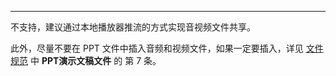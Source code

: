 <Title>超级白板是否支持音视频文件共享？</Title>


---

不支持，建议通过本地播放器推流的方式实现音视频文件共享。

此外，尽量不要在 PPT 文件中插入音频和视频文件，如果一定要插入，详见 [文件规范](/super-board-ios/product-desc/use-restrictions/filerule) 中 <b>PPT演示文稿文件</b> 的 第 7 条。